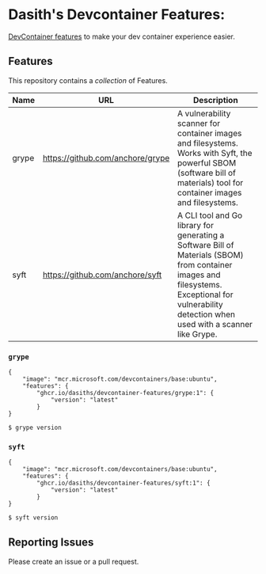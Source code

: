 # Dasith's Devcontainer Features:

[DevContainer features](https://code.visualstudio.com/blogs/2022/09/15/dev-container-features) to make your dev container experience easier.

## Features

This repository contains a _collection_ of Features.

| Name | URL | Description |
| ---  | --- | ---         |
| grype   | https://github.com/anchore/grype | A vulnerability scanner for container images and filesystems. Works with Syft, the powerful SBOM (software bill of materials) tool for container images and filesystems. |
| syft   | https://github.com/anchore/syft | A CLI tool and Go library for generating a Software Bill of Materials (SBOM) from container images and filesystems. Exceptional for vulnerability detection when used with a scanner like Grype. |


### `grype`


```jsonc
{
    "image": "mcr.microsoft.com/devcontainers/base:ubuntu",
    "features": {
        "ghcr.io/dasiths/devcontainer-features/grype:1": {
            "version": "latest"
        }
}
```

```bash
$ grype version
```

### `syft`


```jsonc
{
    "image": "mcr.microsoft.com/devcontainers/base:ubuntu",
    "features": {
        "ghcr.io/dasiths/devcontainer-features/syft:1": {
            "version": "latest"
        }
}
```

```bash
$ syft version
```

## Reporting Issues

Please create an issue or a pull request.